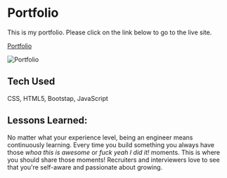 # Portfolio
This is my portfolio. Please click on the link below to go to the live site.

[Portfolio](https://kevinmarindev.github.io/Portfolio/)

![Portfolio](https://res.cloudinary.com/dpivoqpxh/image/upload/v1649738464/Screen_Shot_2022-03-29_at_11.38.06_PM_b25urd.png)

## Tech Used

CSS, HTML5, Bootstap, JavaScript

## Lessons Learned:

No matter what your experience level, being an engineer means continuously learning. Every time you build something you always have those *whoa this is awesome* or *fuck yeah I did it!* moments. This is where you should share those moments! Recruiters and interviewers love to see that you're self-aware and passionate about growing.




